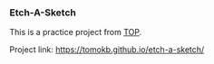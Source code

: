 ### Etch-A-Sketch
This is a practice project from [TOP](https://www.theodinproject.com/paths/foundations/courses/foundations/lessons/etch-a-sketch-project).


Project link: https://tomokb.github.io/etch-a-sketch/